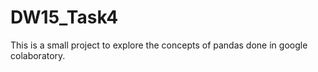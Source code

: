 # DW15_Task4
This is a small project to explore the concepts of pandas done in google colaboratory.
